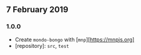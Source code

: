 ## 7 February 2019

### 1.0.0

- Create `mondo-bongo` with [`mnp`][https://mnpjs.org]
- [repository]: `src`, `test`
